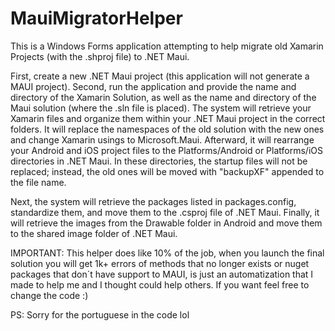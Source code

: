 # MauiMigratorHelper

This is a Windows Forms application attempting to help migrate old Xamarin Projects (with the .shproj file) to .NET Maui.

First, create a new .NET Maui project (this application will not generate a MAUI project).
Second, run the application and provide the name and directory of the Xamarin Solution, as well as the name and directory of the Maui solution (where the .sln file is placed).
The system will retrieve your Xamarin files and organize them within your .NET Maui project in the correct folders. It will replace the namespaces of the old solution with the new ones and change Xamarin usings to Microsoft.Maui. Afterward, it will rearrange your Android and iOS project files to the Platforms/Android or Platforms/iOS directories in .NET Maui. In these directories, the startup files will not be replaced; instead, the old ones will be moved with "backupXF" appended to the file name.

Next, the system will retrieve the packages listed in packages.config, standardize them, and move them to the .csproj file of .NET Maui. Finally, it will retrieve the images from the Drawable folder in Android and move them to the shared image folder of .NET Maui.

IMPORTANT: This helper does like 10% of the job, when you launch the final solution you will get 1k+ errors of methods that no longer exists or nuget packages that don´t have support to MAUI, is just an automatization that I made to help me and I thought could help others. If you want feel free to change the code :)

PS: Sorry for the portuguese in the code lol
